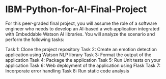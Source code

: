 # IBM-Python-for-AI-Final-Project

For this peer-graded final project, you will assume the role of a software engineer who needs to develop an AI-based  a web application integrated with Embeddable Watson AI libraries. You will analyze the scenario and perform the following tasks:

Task 1: Clone the project repository
Task 2: Create an emotion detection application using Watson NLP library
Task 3: Format the output of the application
Task 4: Package the application
Task 5: Run Unit tests on your application
Task 6: Web deployment of the application using Flask
Task 7: Incorporate error handling
Task 8: Run static code analysis


